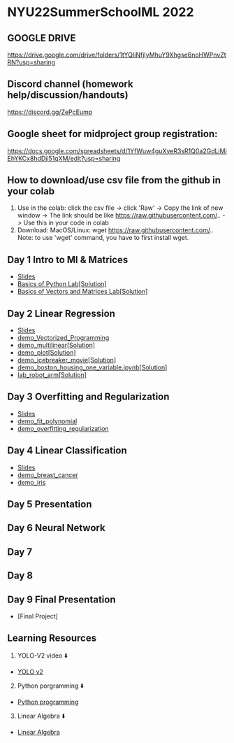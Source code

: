 # NYU22SummerSchoolML 2022


## GOOGLE DRIVE
https://drive.google.com/drive/folders/1tYQIiNfjIyMhuY9Xhgse6noHWPnvZtRN?usp=sharing

## Discord channel (homework help/discussion/handouts)
https://discord.gg/ZePcEump

## Google sheet for midproject group registration: 
https://docs.google.com/spreadsheets/d/1YfWuw4guXyeR3sR1Q0a2GdLiMiEhYKCx8hdDji51qXM/edit?usp=sharing

## How to download/use csv file from the github in your colab
1. Use in the colab: click the csv file -> click 'Raw' -> Copy the link of new window -> The link should be like https://raw.githubusercontent.com/.. -> Use this in your code in colab
2. Download: MacOS/Linux: wget https://raw.githubusercontent.com/..  
Note: to use 'wget' command, you have to first install wget.  


## Day 1 Intro to Ml & Matrices
- [Slides](https://github.com/xchen793/NYU22SummerSchoolML/blob/main/Day1/Day%20One.pdf)
- [Basics of Python Lab](https://github.com/xchen793/NYU22SummerSchoolML/blob/main/Day1/demo_python_basics.ipynb)[[Solution]](https://github.com/xchen793/NYU22SummerSchoolML/blob/main/Day1/demo_python_basics_with_solution.ipynb)
- [Basics of Vectors and Matrices Lab](https://github.com/xchen793/NYU22SummerSchoolML/blob/main/Day1/demo_vectors_matrices.ipynb)[[Solution]](https://github.com/xchen793/NYU22SummerSchoolML/blob/main/Day1/demo_vectors_matrices_solution.ipynb)

## Day 2 Linear Regression
- [Slides](https://github.com/xchen793/NYU22SummerSchoolML/blob/main/Day2/Day%202%20Linear%20Regression.pdf)
- [demo_Vectorized_Programming](https://github.com/xchen793/NYU22SummerSchoolML/blob/main/Day2/vectorize_programming.ipynb)
- [demo_multilinear](https://github.com/xchen793/NYU22SummerSchoolML/blob/main/Day2/demo_multilinear.ipynb)[[Solution]](https://github.com/xchen793/NYU22SummerSchoolML/blob/main/Day2/demo_multilinear_sol.ipynb)
- [demo_plot](https://github.com/xchen793/NYU22SummerSchoolML/blob/main/Day2/demo_plot.ipynb)[[Solution]](https://github.com/xchen793/NYU22SummerSchoolML/blob/main/Day2/demo_plot_with_solution.ipynb)
- [demo_icebreaker_movie](https://github.com/xchen793/NYU22SummerSchoolML/blob/main/Day2/icebreaker_movie.ipynb)[[Solution]](https://github.com/xchen793/NYU22SummerSchoolML/blob/main/Day2/icebreaker_movie_solution.ipynb)
- [demo_boston_housing_one_variable.ipynb](https://github.com/xchen793/NYU22SummerSchoolML/blob/main/Day2/demo_boston_housing_one_variable.ipynb)[[Solution]](https://github.com/xchen793/NYU22SummerSchoolML/blob/main/Day2/demo_boston_housing_one_variable_sol.ipynb)
- [lab_robot_arm](https://github.com/xchen793/NYU22SummerSchoolML/blob/main/Day2/lab_robot_arm.ipynb)[[Solution]](https://github.com/xchen793/NYU22SummerSchoolML/blob/main/Day2/lab_robot_arm_with_solution.ipynb)

## Day 3 Overfitting and Regularization
- [Slides](https://github.com/xchen793/NYU22SummerSchoolML/blob/main/Day3/Day_3__Overfitting_and_Regularization.pdf)
- [demo_fit_polynomial](https://github.com/xchen793/NYU22SummerSchoolML/blob/main/Day3/demo_fit_polynomial.ipynb)
- [demo_overfitting_regularization](https://github.com/xchen793/NYU22SummerSchoolML/blob/main/Day3/demo_overfitting_regularization.ipynb)

## Day 4 Linear Classification
- [Slides](https://github.com/xchen793/NYU22SummerSchoolML/blob/main/Day4/Day_4__Linear_Classifiers.pdf)
- [demo_breast_cancer](https://github.com/xchen793/NYU22SummerSchoolML/blob/main/Day4/demo_breast_cancer.ipynb)
- [demo_iris](https://github.com/xchen793/NYU22SummerSchoolML/blob/main/Day4/demo_iris.ipynb)

## Day 5 Presentation

## Day 6 Neural Network

## Day 7 

## Day 8 

## Day 9 Final Presentation
- [Final Project]

## Learning Resources
1. YOLO-V2 video ⬇️
- [YOLO v2](https://www.youtube.com/watch?v=VOC3huqHrss)
2. Python porgramming ⬇️
- [Python programming](https://www.youtube.com/playlist?list=PL-osiE80TeTskrapNbzXhwoFUiLCjGgY7)
3. Linear Algebra ⬇️
- [Linear Algebra](https://www.youtube.com/playlist?list=PLZHQObOWTQDPD3MizzM2xVFitgF8hE_ab)
